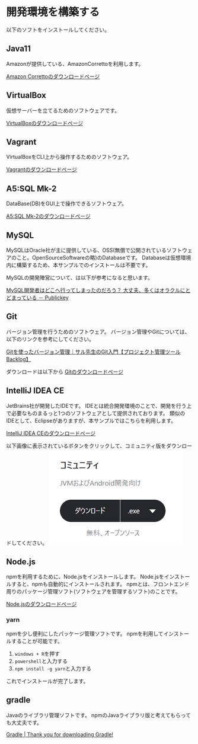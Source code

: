 # 開発環境を構築する

以下のソフトをインストールしてください。

## Java11

Amazonが提供している、AmazonCorrettoを利用します。

[Amazon Correttoのダウンロードページ](https://aws.amazon.com/jp/corretto/)

## VirtualBox

仮想サーバーを立てるためのソフトウェアです。

[VirtualBoxのダウンロードページ](https://www.virtualbox.org/wiki/Downloads)

## Vagrant

VirtualBoxをCLI上から操作するためのソフトウェア。

[Vagrantのダウンロードページ](https://www.vagrantup.com/downloads.html)

## A5:SQL Mk-2

DataBase(DB)をGUI上で操作できるソフトウェア。

[A5:SQL Mk-2のダウンロードページ](https://a5m2.mmatsubara.com/)

## MySQL

MySQLはOracle社が主に提供している、OSS(無償で公開されているソフトウェアのこと。OpenSourceSoftwareの略)のDatabaseです。
Databaseは仮想環境内に構築するため、本サンプルでのインストールは不要です。

MySQLの開発陣営について、は以下が参考になると思います。

[MySQL開発者はどこへ行ってしまったのだろう？ 大丈夫、多くはオラクルにとどまっている － Publickey](https://www.publickey1.jp/blog/10/mysql_2.html#:~:text=MySQL%E3%81%AF%E3%81%99%E3%81%A7%E3%81%AB%E5%A4%A7%E3%81%8D%E3%81%8F2,MariaDB%E3%80%8D%E3%81%AE%E9%96%8B%E7%99%BA%E3%82%92%E9%96%8B%E5%A7%8B%E3%80%82)

## Git

バージョン管理を行うためのソフトウェア。
バージョン管理やGitについては、以下のリンクを参考にしてください。

[Gitを使ったバージョン管理｜サル先生のGit入門【プロジェクト管理ツールBacklog】](https://backlog.com/ja/git-tutorial/intro/01/)

ダウンロードは以下から
[Gitのダウンロードページ](https://git-scm.com/)

## IntelliJ IDEA CE

JetBrains社が開発したIDEです。
IDEとは統合開発環境のことで、開発を行う上で必要なものまるっと1つのソフトウェアとして提供されております。
類似のIDEとして、Eclipseがありますが、本サンプルではこちらを利用します。

[IntelliJ IDEA CEのダウンロードページ](https://www.jetbrains.com/ja-jp/idea/download/#section=windows)

以下画像に表示されているボタンをクリックして、コミュニティ版をダウンロードしてください。
![intellij](img/confirmation/intellij1.png)

## Node.js

npmを利用するために、Node.jsをインストールします。
Node.jsをインストールすると、npmも自動的にインストールされます。
npmとは、フロントエンド周りのパッケージ管理ソフト(ソフトウェアを管理するソフト)のことです。

[Node.jsのダウンロードページ](https://nodejs.org/ja/download/)

### yarn

npmを少し便利にしたパッケージ管理ソフトです。
npmを利用してインストールすることが可能です。

1. `windows + R`を押す
2. `powershell`と入力する
3. `npm install -g yarn`と入力する

これでインストールが完了します。

## gradle

Javaのライブラリ管理ソフトです。
npmのJavaライブラリ版と考えてもらっても大丈夫です。

[Gradle | Thank you for downloading Gradle!](https://gradle.org/next-steps/?version=6.5&format=all)
